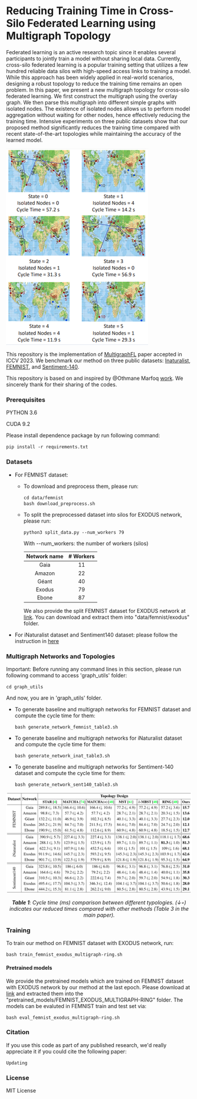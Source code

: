 # Reducing Training Time in Cross-Silo Federated Learning using Multigraph Topology

Federated learning is an active research topic since it enables several participants to jointly train a model without sharing local data. Currently, cross-silo federated learning is a popular training setting that utilizes a few hundred reliable data silos with high-speed access links to training a model. While this approach has been widely applied in real-world scenarios, designing a robust topology to reduce the training time remains an open problem. In this paper, we present a new multigraph topology for cross-silo federated learning. We first construct the multigraph using the overlay graph. We then parse this multigraph into different simple graphs with isolated nodes. The existence of isolated nodes allows us to perform model aggregation without waiting for other nodes, hence effectively reducing the training time. Intensive experiments on three public datasets show that our proposed method significantly reduces the training time compared with recent state-of-the-art topologies while maintaining the accuracy of the learned model. 

![Fig-0](misc/Intro.png)

This repository is the implementation of [MultigraphFL](https://arxiv.org/pdf/2207.09657.pdf) paper accepted in ICCV 2023. We benchmark our method on three public datasets: [Inaturalist](https://arxiv.org/abs/1707.06642), [FEMNIST](https://arxiv.org/abs/1812.01097), and [Sentiment-140](https://arxiv.org/abs/1812.01097).

This repository is based on and inspired by @Othmane Marfoq [work](https://github.com/omarfoq/communication-in-cross-silo-fl). We sincerely thank for their sharing of the codes.

### Prerequisites

PYTHON 3.6

CUDA 9.2

Please install dependence package by run following command:
```
pip install -r requirements.txt
```

### Datasets

* For FEMNIST dataset:

    * To download and preprocess them, please run:

        ```
        cd data/femnist
        bash download_preprocess.sh
        ```

    * To split the preprocessed dataset into silos for EXODUS network, please run:
 
        ```
        python3 split_data.py --num_workers 79
        ```
        With --num_workers: the number of workers (silos)
        
        | Network name | # Workers |
        |:------------:|:---------:|
        |     Gaia     |     11    |
        |    Amazon    |     22    |
        |     Géant    |     40    |
        |    Exodus    |     79    |
        |     Ebone    |     87    |
        
        We also provide the split FEMNIST dataset for EXODUS network at [link](https://vision.aioz.io/f/bc1b1216cb394ba0997d/?dl=1). You can download and extract them into "data/femnist/exodus" folder.
 * For iNaturalist dataset and Sentiment140 dataset:  please follow the instruction in [here](https://github.com/omarfoq/communication-in-cross-silo-fl)  
### Multigraph Networks and Topologies

Important: Before running any command lines in this section, please run following command to access 'graph_utils' folder:
```
cd graph_utils
```
And now, you are in 'graph_utils' folder.
* To generate baseline and multigraph networks for FEMNIST dataset and compute the cycle time for them:
    ```
    bash generate_network_femnist_table3.sh
    ```

* To generate baseline and multigraph networks for iNaturalist dataset and compute the cycle time for them:
    ```
    bash generate_network_inat_table3.sh
    ```

* To generate baseline and multigraph networks for Sentiment-140 dataset and compute the cycle time for them:
    ```
    bash generate_network_sent140_table3.sh
    ```
![Fig-1](misc/table_3.png)
*<center>**Table 1**: Cycle time (ms) comparison between different typologies. (↓◦) indicates our reduced times compared with other methods (Table 3 in the main paper).</center>*

### Training

To train our method on FEMNIST dataset with EXODUS network, run:

```
bash train_femnist_exodus_multigraph-ring.sh
```

#### Pretrained models
We provide the pretrained models which are trained on FEMNIST dataset with EXODUS network by our method at the last epoch. Please download at [link](https://vision.aioz.io/f/3b5515295bd34efd9b6f/?dl=1) and extracted them into the "pretrained_models/FEMNIST_EXODUS_MULTIGRAPH-RING" folder. The models can be evaluted in FEMNIST train and test set via:
```
bash eval_femnist_exodus_multigraph-ring.sh 
```

### Citation

If you use this code as part of any published research, we'd really appreciate it if you could cite the following paper:

```
Updating
```

### License

MIT License
